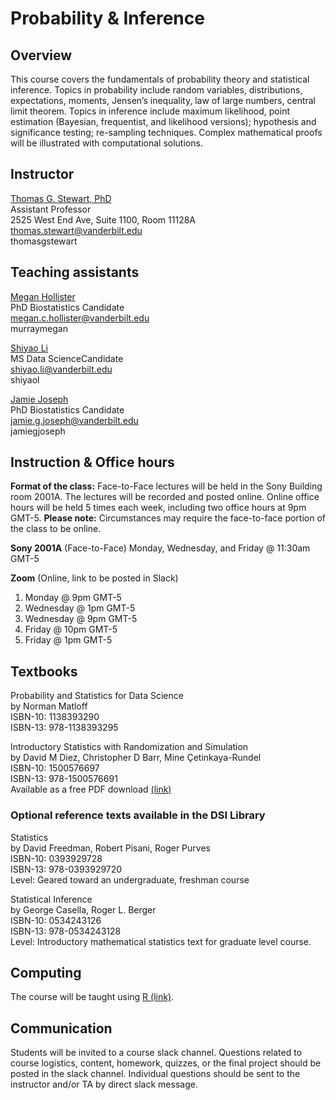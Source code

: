 <script src="https://kit.fontawesome.com/889acaf6e2.js"></script>

# Probability & Inference

## Overview

This course covers the fundamentals of probability theory and statistical inference. Topics in probability include random variables, distributions, expectations, moments, Jensen’s inequality, law of large numbers, central limit theorem. Topics in inference include maximum likelihood, point estimation (Bayesian, frequentist, and likelihood versions); hypothesis and significance testing; re-sampling techniques. Complex mathematical proofs will be illustrated with computational solutions.

## Instructor

[Thomas G. Stewart, PhD](http://biostat.app.vumc.org/wiki/Main/ThomasStewart)  
Assistant Professor  
<i class="fas fa-map-marker-alt"></i> 2525 West End Ave, Suite 1100, Room 11128A  
<i class="fas fa-envelope"></i> thomas.stewart@vanderbilt.edu  
<i class="fab fa-github-square"></i> thomasgstewart

## Teaching assistants

[Megan Hollister](https://www.vanderbilt.edu/biostatistics-graduate/cpt/people/megan-hollister/)  
PhD Biostatistics Candidate  
<i class="fas fa-envelope"></i> megan.c.hollister@vanderbilt.edu  
<i class="fab fa-github-square"></i> murraymegan

[Shiyao Li](https://www.vanderbilt.edu/datascience/person/shiyao-li/)  
MS Data ScienceCandidate  
<i class="fas fa-envelope"></i> shiyao.li@vanderbilt.edu  
<i class="fab fa-github-square"></i> shiyaol

[Jamie Joseph](https://www.vanderbilt.edu/biostatistics-graduate/cpt/people/jamie-joseph/)  
PhD Biostatistics Candidate  
<i class="fas fa-envelope"></i> jamie.g.joseph@vanderbilt.edu  
<i class="fab fa-github-square"></i> jamiegjoseph

## Instruction & Office hours <i class="fas fa-chalkboard-teacher"></i>

**Format of the class:** Face-to-Face lectures will be held in the Sony Building room 2001A.  The lectures will be recorded and posted online.  Online office hours will be held 5 times each week, including two office hours at 9pm GMT-5.  **Please note:** Circumstances may require the face-to-face portion of the class to be online.

**Sony 2001A** (Face-to-Face)
Monday, Wednesday, and Friday @ 11:30am GMT-5

**Zoom** (Online, link to be posted in Slack)
1. Monday @ 9pm GMT-5
1. Wednesday @ 1pm GMT-5
1. Wednesday @ 9pm GMT-5
1. Friday @ 10pm GMT-5
1. Friday @ 1pm GMT-5

## Textbooks <i class="fas fa-book"></i>

Probability and Statistics for Data Science  
by Norman Matloff  
ISBN-10: 1138393290  
ISBN-13: 978-1138393295  

Introductory Statistics with Randomization and Simulation  
by David M Diez, Christopher D Barr, Mine Çetinkaya-Rundel  
ISBN-10: 1500576697  
ISBN-13: 978-1500576691  
Available as a free PDF download [(link)](https://www.openintro.org/stat/textbook.php)

### Optional reference texts available in the DSI Library

Statistics  
by David Freedman, Robert Pisani, Roger Purves  
ISBN-10: 0393929728  
ISBN-13: 978-0393929720  
Level: Geared toward an undergraduate, freshman course


Statistical Inference  
by George Casella, Roger L. Berger  
ISBN-10: 0534243126  
ISBN-13: 978-0534243128  
Level: Introductory mathematical statistics text for graduate level course.

## Computing

The course will be taught using  [R (link)](https://www.R-project.org/).

## Communication

Students will be invited to a course slack channel.  Questions related to course logistics, content, homework, quizzes, or the final project should be posted in the slack channel.  Individual questions should be sent to the instructor and/or TA by direct slack message.
